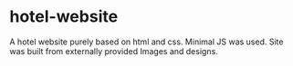 # hotel-website
A hotel website purely based on html and css. Minimal JS was used. Site was built from externally provided Images and designs.
